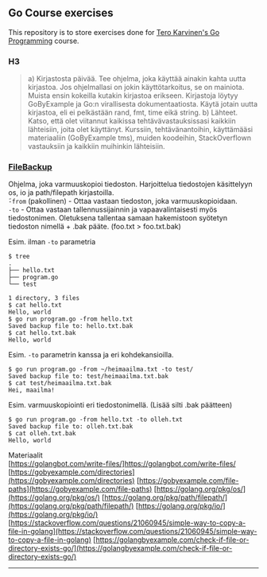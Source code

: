 ## Go Course exercises
This repository is to store exercises done for [Tero Karvinen's Go Programming](http://terokarvinen.com/2020/go-programming-course-2020-w22/#laksyt) course.

### H3
>a) Kirjastosta päivää. Tee ohjelma, joka käyttää ainakin kahta uutta kirjastoa. Jos ohjelmallasi on jokin käyttötarkoitus, se on mainiota. Muista ensin kokeilla kutakin kirjastoa erikseen. Kirjastoja löytyy GoByExample ja Go:n virallisesta dokumentaatiosta. Käytä jotain uutta kirjastoa, eli ei pelkästään rand, fmt, time eikä string.
>b) Lähteet. Katso, että olet viitannut kaikissa tehtävävastauksissasi kaikkiin lähteisiin, joita olet käyttänyt. Kurssiin, tehtävänantoihin, käyttämääsi materiaaliin (GoByExample tms), muiden koodeihin, StackOverflown vastauksiin ja kaikkiin muihinkin lähteisiin.

### [FileBackup](FileBackup/program.go)<br>
Ohjelma, joka varmuuskopioi tiedoston. Harjoittelua tiedostojen käsittelyyn os, io ja path/filepath kirjastoilla.<br>
̃`-from` (pakollinen) - Ottaa vastaan tiedoston, joka varmuuskopioidaan.<br>
`-to` - Ottaa vastaan tallennussijainnin ja vapaavalintaisesti myös tiedostonimen. Oletuksena tallentaa samaan hakemistoon syötetyn tiedoston nimellä + .bak pääte. (foo.txt > foo.txt.bak)

Esim. ilman `-to` parametria
~~~~
$ tree
.
├── hello.txt
├── program.go
└── test

1 directory, 3 files
$ cat hello.txt 
Hello, world
$ go run program.go -from hello.txt 
Saved backup file to: hello.txt.bak
$ cat hello.txt.bak 
Hello, world
~~~~

Esim. `-to` parametrin kanssa ja eri kohdekansioilla.
~~~~
$ go run program.go -from ~/heimaailma.txt -to test/
Saved backup file to: test/heimaailma.txt.bak
$ cat test/heimaailma.txt.bak 
Hei, maailma!
~~~~

Esim. varmuuskopiointi eri tiedostonimellä. (Lisää silti .bak päätteen)
~~~~
$ go run program.go -from hello.txt -to olleh.txt
Saved backup file to: olleh.txt.bak
$ cat olleh.txt.bak 
Hello, world
~~~~

Materiaalit<br>
[https://golangbot.com/write-files/]https://golangbot.com/write-files/
[https://gobyexample.com/directories](https://gobyexample.com/directories)
[https://gobyexample.com/file-paths](https://gobyexample.com/file-paths)
[https://golang.org/pkg/os/](https://golang.org/pkg/os/)
[https://golang.org/pkg/path/filepath/](https://golang.org/pkg/path/filepath/)
[https://golang.org/pkg/io/](https://golang.org/pkg/io/)
[https://stackoverflow.com/questions/21060945/simple-way-to-copy-a-file-in-golang](https://stackoverflow.com/questions/21060945/simple-way-to-copy-a-file-in-golang)
[https://golangbyexample.com/check-if-file-or-directory-exists-go/](https://golangbyexample.com/check-if-file-or-directory-exists-go/)

<hr>
